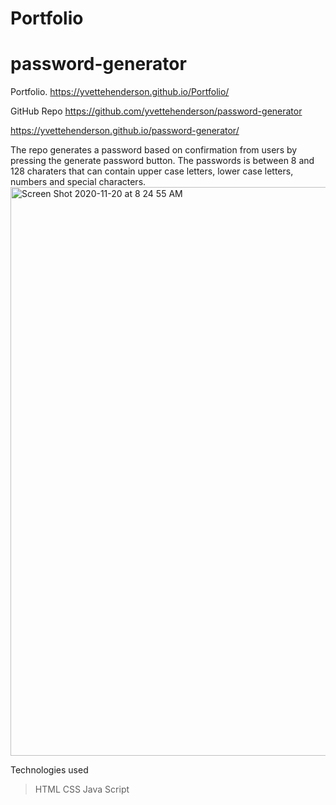 # Portfolio
# password-generator
Portfolio.
https://yvettehenderson.github.io/Portfolio/

GitHub Repo
https://github.com/yvettehenderson/password-generator

https://yvettehenderson.github.io/password-generator/



 The repo generates a password based on confirmation from users by pressing the generate password button.
The passwords is between 8 and 128 charaters that can contain upper case letters, lower case letters, numbers and special characters.
<img width="910" alt="Screen Shot 2020-11-20 at 8 24 55 AM" src="https://user-images.githubusercontent.com/70174557/99864695-c0b36c80-2b59-11eb-99a0-50c8d2d7425f.png">


 Technologies used
 >HTML
 >CSS
 >Java Script
 



